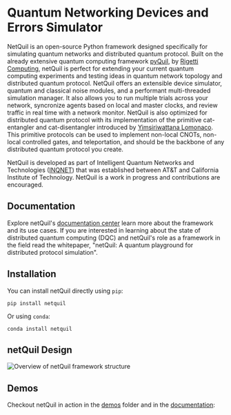# Quantum Networking Devices and Errors Simulator

NetQuil is an open-source Python framework designed specifically for simulating quantum networks and distributed quantum protocol. Built on the already extensive quantum computing framework [pyQuil](https://github.com/rigetti/pyquil), by [Rigetti Computing](https://www.rigetti.com/), netQuil is perfect for extending your current quantum computing experiments and testing ideas in quantum network topology and distributed quantum protocol. NetQuil offers an extensible device simulator, quantum and classical noise modules, and a performant multi-threaded simulation manager. It also allows you to run multiple trials across your network, syncronize agents based on local and master clocks, and review traffic in real time with a network monitor. NetQuil is also optimized for distributed quantum protocol with its implementation of the primitive cat-entangler and cat-disentangler introduced by [Yimsiriwattana Lomonaco](https://arxiv.org/abs/quant-ph/0402148). This primitive protocols can be used to implement non-local CNOTs, non-local controlled gates, and teleportation, and should be the backbone of any distributed quantum protocol you create.

NetQuil is developed as part of Intelligent Quantum Networks and Technologies ([INQNET](http://inqnet.caltech.edu/)) that was established between AT&T and California Institute of Technology. NetQuil is a work in progress and contributions are encouraged.

## Documentation
Explore netQuil's [documentation center](https://att-innovate.github.io/netQuil/index.html) learn more about the framework and its use cases. If you are interested in learning about the state of distributed quantum computing (DQC) and netQuil's role as a framework in the field read the whitepaper, "netQuil: A quantum playground for distributed protocol simulation". 

## Installation
You can install netQuil directly using `pip`: 

```
pip install netquil
```

Or using `conda`:

```
conda install netquil
```

## netQuil Design
![Overview of netQuil framework structure](https://github.com/att-innovate/netQuil/blob/gh-pages/_images/layout.png)

## Demos
Checkout netQuil in action in the [demos](https://github.com/att-innovate/netQuil/tree/master/demos) folder and in the [documentation](https://att-innovate.github.io/netQuil/index.html): 